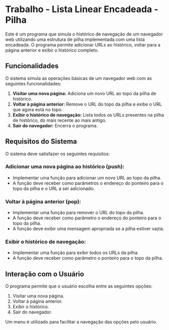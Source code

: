 # Trabalho - Lista Linear Encadeada - Pilha

Este é um programa que simula o histórico de navegação de um navegador web utilizando uma estrutura de pilha implementada com uma lista encadeada. O programa permite adicionar URLs ao histórico, voltar para a página anterior e exibir o histórico completo.

## Funcionalidades

O sistema simula as operações básicas de um navegador web com as seguintes funcionalidades:

1. **Visitar uma nova página:** Adiciona um novo URL ao topo da pilha de histórico.
2. **Voltar à página anterior:** Remove o URL do topo da pilha e exibe o URL que agora está no topo.
3. **Exibir o histórico de navegação:** Lista todos os URLs presentes na pilha de histórico, do mais recente ao mais antigo.
4. **Sair do navegador:** Encerra o programa.

## Requisitos do Sistema

O sistema deve satisfazer os seguintes requisitos:

### Adicionar uma nova página ao histórico (push):

- Implementar uma função para adicionar um novo URL ao topo da pilha.
- A função deve receber como parâmetros o endereço do ponteiro para o topo da pilha e o URL a ser adicionado.

### Voltar à página anterior (pop):

- Implementar uma função para remover o URL do topo da pilha.
- A função deve receber como parâmetro o endereço do ponteiro para o topo da pilha.
- A função deve exibir uma mensagem apropriada se a pilha estiver vazia.

### Exibir o histórico de navegação:

- Implementar uma função para exibir todos os URLs da pilha.
- A função deve receber como parâmetro o ponteiro para o topo da pilha.

## Interação com o Usuário

O programa permite que o usuário escolha entre as seguintes opções:

1. Visitar uma nova página.
2. Voltar à página anterior.
3. Exibir o histórico.
4. Sair do navegador.

Um menu é utilizado para facilitar a navegação das opções pelo usuário.
